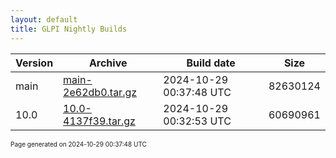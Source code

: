 ```yaml
---
layout: default
title: GLPI Nightly Builds
---
```


Version|Archive|Build date|Size
---|---|---|---
main|[main-2e62db0.tar.gz](main-2e62db0.tar.gz)|2024-10-29 00:37:48 UTC|82630124
10.0|[10.0-4137f39.tar.gz](10.0-4137f39.tar.gz)|2024-10-29 00:32:53 UTC|60690961

<font size="1">Page generated on 2024-10-29 00:37:48 UTC</font>
